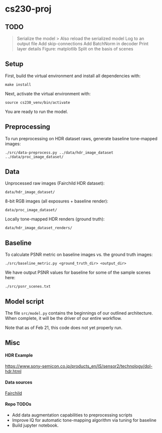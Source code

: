 # cs230-proj

## TODO
> Serialize the model
    > Also reload the serialized model
> Log to an output file
> Add skip-connections
> Add BatchNorm in decoder
> Print layer details
> Figure: matplotlib
> Split on the basis of scenes

## Setup
First, build the virtual environment and install all dependencies with:
```
make install
```

Next, activate the virtual environment with:
```
source cs230_venv/bin/activate
```

You are ready to run the model.

## Preprocessing
To run preprocessing on HDR dataset raws, generate baseline tone-mapped images:
```
./src/data-preprocess.py ../data/hdr_image_dataset ../data/proc_image_dataset/
```


## Data
Unprocessed raw images (Fairchild HDR dataset):
```
data/hdr_image_dataset/
```

8-bit RGB images (all exposures + baseline render):
```
data/proc_image_dataset/
```

Locally tone-mapped HDR renders (ground truth):
```
data/hdr_image_dataset_renders/
```


## Baseline
To calculate PSNR metric on baseline images vs. the ground truth images:
```
./src/baseline_metric.py <ground_truth_dir> <output_dir>
```
We have output PSNR values for baseline for some of the sample scenes here:
```
./src/psnr_scenes.txt
```

## Model script
The file `src/model.py` contains the beginnings of our outlined architecture. When complete, it will be the driver of our entire workflow.

Note that as of Feb 21, this code does not yet properly run.


## Misc
#### HDR Example
https://www.sony-semicon.co.jp/products_en/IS/sensor2/technology/dol-hdr.html

#### Data sources
[Fairchild](http://rit-mcsl.org/fairchild/HDR.html "Fairchild data")

#### Repo TODOs
* Add data augmentation capabilities to preprocessing scripts
* Improve IQ for automatic tone-mapping algorithm via tuning for baseline
* Build jupyter notebook.
